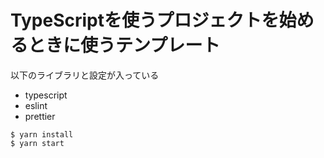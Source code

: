 # TypeScriptを使うプロジェクトを始めるときに使うテンプレート
以下のライブラリと設定が入っている
- typescript
- eslint
- prettier

```
$ yarn install
$ yarn start
```
